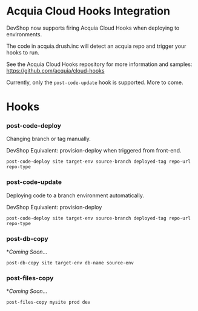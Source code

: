 Acquia Cloud Hooks Integration
==============================

DevShop now supports firing Acquia Cloud Hooks when deploying to environments.

The code in acquia.drush.inc will detect an acquia repo and trigger your hooks
to run.

See the Acquia Cloud Hooks repository for more information and samples: https://github.com/acquia/cloud-hooks

Currently, only the `post-code-update` hook is supported.  More to come.

Hooks
=====

### post-code-deploy

Changing branch or tag manually.

DevShop Equivalent: provision-deploy when triggered from front-end.

```
post-code-deploy site target-env source-branch deployed-tag repo-url repo-type
```

### post-code-update

Deploying code to a branch environment automatically.

DevShop Equivalent: provision-deploy

```
post-code-deploy site target-env source-branch deployed-tag repo-url repo-type
```

### post-db-copy

**Coming Soon...*

```
post-db-copy site target-env db-name source-env
```

### post-files-copy

**Coming Soon...*

```
post-files-copy mysite prod dev
```
